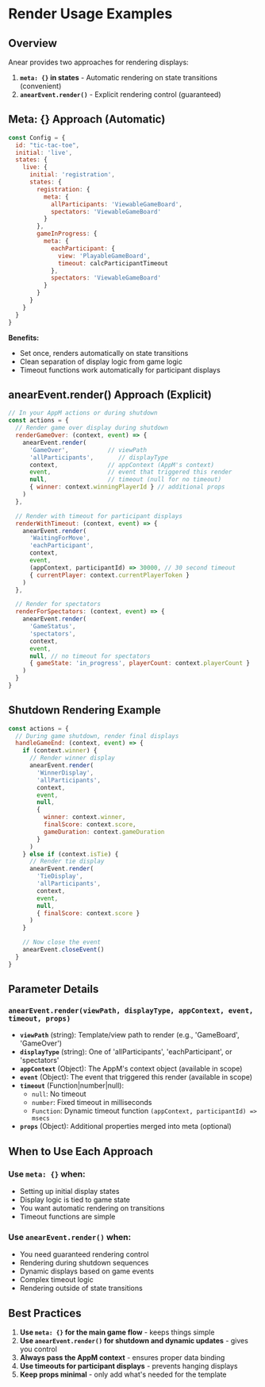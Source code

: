 # Render Usage Examples

## Overview
Anear provides two approaches for rendering displays:

1. **`meta: {}` in states** - Automatic rendering on state transitions (convenient)
2. **`anearEvent.render()`** - Explicit rendering control (guaranteed)

## Meta: {} Approach (Automatic)

```javascript
const Config = {
  id: "tic-tac-toe",
  initial: 'live',
  states: {
    live: {
      initial: 'registration',
      states: {
        registration: {
          meta: {
            allParticipants: 'ViewableGameBoard',
            spectators: 'ViewableGameBoard'
          }
        },
        gameInProgress: {
          meta: {
            eachParticipant: {
              view: 'PlayableGameBoard',
              timeout: calcParticipantTimeout
            },
            spectators: 'ViewableGameBoard'
          }
        }
      }
    }
  }
}
```

**Benefits:**
- Set once, renders automatically on state transitions
- Clean separation of display logic from game logic
- Timeout functions work automatically for participant displays

## anearEvent.render() Approach (Explicit)

```javascript
// In your AppM actions or during shutdown
const actions = {
  // Render game over display during shutdown
  renderGameOver: (context, event) => {
    anearEvent.render(
      'GameOver',           // viewPath
      'allParticipants',       // displayType
      context,              // appContext (AppM's context)
      event,                // event that triggered this render
      null,                 // timeout (null for no timeout)
      { winner: context.winningPlayerId } // additional props
    )
  },

  // Render with timeout for participant displays
  renderWithTimeout: (context, event) => {
    anearEvent.render(
      'WaitingForMove',
      'eachParticipant',
      context,
      event,
      (appContext, participantId) => 30000, // 30 second timeout
      { currentPlayer: context.currentPlayerToken }
    )
  },

  // Render for spectators
  renderForSpectators: (context, event) => {
    anearEvent.render(
      'GameStatus',
      'spectators',
      context,
      event,
      null, // no timeout for spectators
      { gameState: 'in_progress', playerCount: context.playerCount }
    )
  }
}
```

## Shutdown Rendering Example

```javascript
const actions = {
  // During game shutdown, render final displays
  handleGameEnd: (context, event) => {
    if (context.winner) {
      // Render winner display
      anearEvent.render(
        'WinnerDisplay',
        'allParticipants',
        context,
        event,
        null,
        {
          winner: context.winner,
          finalScore: context.score,
          gameDuration: context.gameDuration
        }
      )
    } else if (context.isTie) {
      // Render tie display
      anearEvent.render(
        'TieDisplay',
        'allParticipants',
        context,
        event,
        null,
        { finalScore: context.score }
      )
    }

    // Now close the event
    anearEvent.closeEvent()
  }
}
```

## Parameter Details

### `anearEvent.render(viewPath, displayType, appContext, event, timeout, props)`

- **`viewPath`** (string): Template/view path to render (e.g., 'GameBoard', 'GameOver')
- **`displayType`** (string): One of 'allParticipants', 'eachParticipant', or 'spectators'
- **`appContext`** (Object): The AppM's context object (available in scope)
- **`event`** (Object): The event that triggered this render (available in scope)
- **`timeout`** (Function|number|null):
  - `null`: No timeout
  - `number`: Fixed timeout in milliseconds
  - `Function`: Dynamic timeout function `(appContext, participantId) => msecs`
- **`props`** (Object): Additional properties merged into meta (optional)

## When to Use Each Approach

### Use `meta: {}` when:
- Setting up initial display states
- Display logic is tied to game state
- You want automatic rendering on transitions
- Timeout functions are simple

### Use `anearEvent.render()` when:
- You need guaranteed rendering control
- Rendering during shutdown sequences
- Dynamic displays based on game events
- Complex timeout logic
- Rendering outside of state transitions

## Best Practices

1. **Use `meta: {}` for the main game flow** - keeps things simple
2. **Use `anearEvent.render()` for shutdown and dynamic updates** - gives you control
3. **Always pass the AppM context** - ensures proper data binding
4. **Use timeouts for participant displays** - prevents hanging displays
5. **Keep props minimal** - only add what's needed for the template

